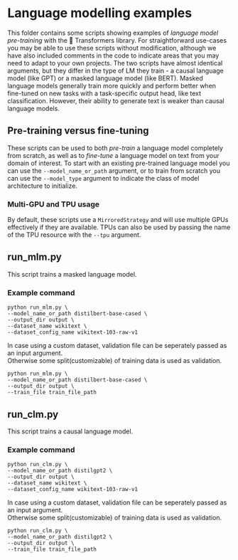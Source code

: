 <!---
Copyright 2021 The HuggingFace Team. All rights reserved.

Licensed under the Apache License, Version 2.0 (the "License");
you may not use this file except in compliance with the License.
You may obtain a copy of the License at

    http://www.apache.org/licenses/LICENSE-2.0

Unless required by applicable law or agreed to in writing, software
distributed under the License is distributed on an "AS IS" BASIS,
WITHOUT WARRANTIES OR CONDITIONS OF ANY KIND, either express or implied.
See the License for the specific language governing permissions and
limitations under the License.
-->

# Language modelling examples

This folder contains some scripts showing examples of *language model pre-training* with the 🤗 Transformers library.
For straightforward use-cases you may be able to use these scripts without modification, although we have also
included comments in the code to indicate areas that you may need to adapt to your own projects. The two scripts
have almost identical arguments, but they differ in the type of LM they train - a causal language model (like GPT) or a 
masked language model (like BERT). Masked language models generally train more quickly and perform better when 
fine-tuned on new tasks with a task-specific output head, like text classification. However, their ability to generate
text is weaker than causal language models.

## Pre-training versus fine-tuning

These scripts can be used to both *pre-train* a language model completely from scratch, as well as to *fine-tune*
a language model on text from your domain of interest. To start with an existing pre-trained language model you
can use the `--model_name_or_path` argument, or to train from scratch you can use the `--model_type` argument
to indicate the class of model architecture to initialize.

### Multi-GPU and TPU usage

By default, these scripts use a `MirroredStrategy` and will use multiple GPUs effectively if they are available. TPUs
can also be used by passing the name of the TPU resource with the `--tpu` argument.

## run_mlm.py

This script trains a masked language model.

### Example command
```
python run_mlm.py \
--model_name_or_path distilbert-base-cased \
--output_dir output \
--dataset_name wikitext \
--dataset_config_name wikitext-103-raw-v1
```

In case using a custom dataset, validation file can be seperately passed as an input argument.\
Otherwise some split(customizable) of training data is used as validation.
```
python run_mlm.py \
--model_name_or_path distilbert-base-cased \
--output_dir output \
--train_file train_file_path
```

## run_clm.py

This script trains a causal language model.

### Example command
```
python run_clm.py \
--model_name_or_path distilgpt2 \
--output_dir output \
--dataset_name wikitext \
--dataset_config_name wikitext-103-raw-v1
```

In case using a custom dataset, validation file can be seperately passed as an input argument.\
Otherwise some split(customizable) of training data is used as validation.

```
python run_clm.py \
--model_name_or_path distilgpt2 \
--output_dir output \
--train_file train_file_path
```
